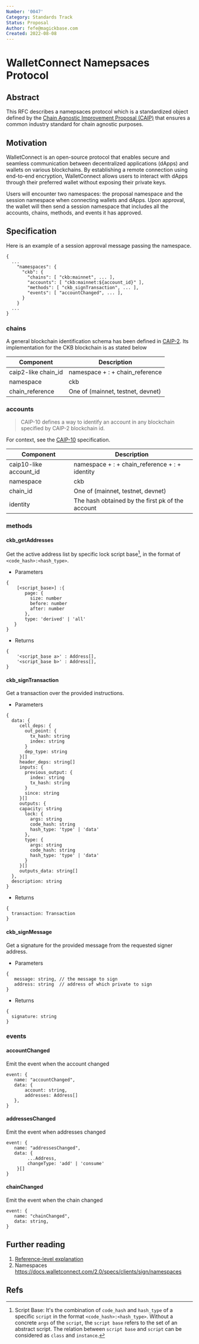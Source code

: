```yaml
---
Number: '0047'
Category: Standards Track
Status: Proposal
Author: fefe@magickbase.com
Created: 2022-08-08
---
```


# WalletConnect Namepsaces Protocol

## Abstract

This RFC describes a namepsaces protocol which is a standardized object defined by the [Chain Agnostic Improvement Proposal (CAIP)](https://github.com/ChainAgnostic/CAIPs) that ensures a common industry standard for chain agnostic purposes.

## Motivation

WalletConnect is an open-source protocol that enables secure and seamless communication between decentralized applications (dApps) and wallets on various blockchains. By establishing a remote connection using end-to-end encryption, WalletConnect allows users to interact with dApps through their preferred wallet without exposing their private keys.

Users will encounter two namespaces: the proposal namespace and the session namespace when connecting wallets and dApps. Upon approval, the wallet will then send a session namespace that includes all the accounts, chains, methods, and events it has approved.

## Specification

Here is an example of a session approval message passing the namespace.

```
{
  ...
    "namespaces": {
      "ckb": {
        "chains": [ "ckb:mainnet", ... ],
        "accounts": [ "ckb:mainnet:${account_id}" ],
        "methods": [ "ckb_signTransaction", ... ],
        "events": [ "accountChanged", ... ],
      }
    }
  ...
}
```

### chains

A general blockchain identification schema has been defined in [CAIP-2](https://github.com/ChainAgnostic/CAIPs/blob/master/CAIPs/caip-2.md). Its implementation for the CKB blockchain is as stated below

| Component           | Description                       |
| ------------------- | --------------------------------- |
| caip2-like chain_id | namespace + : + chain_reference   |
| namespace           | ckb                               |
| chain_reference     | One of (mainnet, testnet, devnet) |

### accounts

> CAIP-10 defines a way to identify an account in any blockchain specified by CAIP-2 blockchain id.

For context, see the [CAIP-10](https://github.com/ChainAgnostic/CAIPs/blob/master/CAIPs/caip-10.md) specification.

| Component              | Description                                      |
| ---------------------- | ------------------------------------------------ |
| caip10-like account_id | namespace + : + chain_reference + : + identity   |
| namespace              | ckb                                              |
| chain_id               | One of (mainnet, testnet, devnet)                |
| identity               | The hash obtained by the first pk of the account |

### methods

#### ckb_getAddresses

Get the active address list by specific lock script base[^1], in the format of `<code_hash>:<hash_type>`.

- Parameters

```
{
    [<script_base>] :{
       page: {
         size: number
         before: number
         after: number
       },
       type: 'derived' | 'all'
   }
}
```

- Returns

```
{
    '<script_base a>' : Address[],
    '<script_base b>' : Address[],
}
```

#### ckb_signTransaction

Get a transaction over the provided instructions.

- Parameters

```
{
  data: {
     cell_deps: {
       out_point: {
         tx_hash: string
         index: string
       }
       dep_type: string
     }[]
     header_deps: string[]
     inputs: {
       previous_output: {
         index: string
         tx_hash: string
       }
       since: string
     }[]
     outputs: {
     capacity: string
       lock: {
         args: string
         code_hash: string
         hash_type: 'type' | 'data'
       },
       type: {
         args: string
         code_hash: string
         hash_type: 'type' | 'data'
       }
     }[]
     outputs_data: string[]
  },
  description: string
}
```

- Returns

```
{
  transaction: Transaction
}
```

#### ckb_signMessage

Get a signature for the provided message from the requested signer address.

- Parameters

```
{
   message: string, // the message to sign
   address: string  // address of which private to sign
}
```

- Returns

```
{
  signature: string
}
```

### events

#### accountChanged

Emit the event when the account changed

```
event: {
   name: "accountChanged",
   data: {
       account: string,
       addresses: Address[]
   },
}
```

#### addressesChanged

Emit the event when addresses changed

```
event: {
   name: "addressesChanged",
   data: {
        ...Address,
        changeType: 'add' | 'consume'
    }[]
}
```

#### chainChanged

Emit the event when the chain changed

```
event: {
   name: "chainChanged",
   data: string,
}
```

## Further reading

1. [Reference-level explanation](./Reference-level-explanation.md)
2. Namespaces https://docs.walletconnect.com/2.0/specs/clients/sign/namespaces

## Refs

[^1]: Script Base: It's the combination of `code_hash` and `hash_type` of a specific `script` in the format `<code_hash>:<hash_type>`. Without a concrete `args` of the `script`, the `script base` refers to the set of an abstract script. The relation between `script base` and `script` can be considered as `class` and `instance`.
